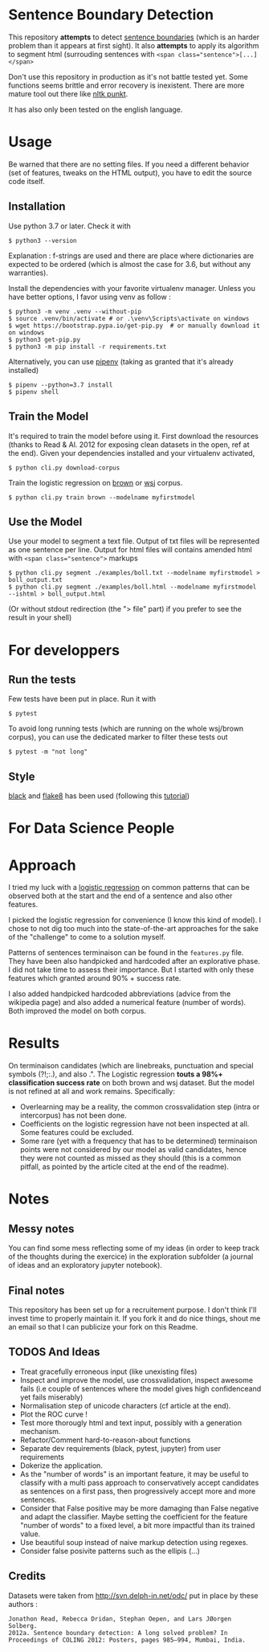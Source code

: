 # Sentence Boundary Detection

This repository **attempts** to detect [sentence boundaries](https://en.wikipedia.org/wiki/Sentence_boundary_disambiguation) (which is an harder problem than it appears at first sight).
It also **attempts** to apply its algorithm to segment html (surrouding sentences with `<span class="sentence">[...]</span>`

Don't use this repository in production as it's not battle tested yet. Some functions seems brittle and error recovery is inexistent. There are more mature tool out there like [nltk punkt](https://www.nltk.org/api/nltk.tokenize.html).

It has also only been tested on the english language.

# Usage

Be warned that there are no setting files. If you need a different behavior (set of features, tweaks on the HTML output), you have to edit the source code itself.

## Installation

Use python 3.7 or later. Check it with
```
$ python3 --version
```

Explanation : f-strings are used and there are place where dictionaries are expected to be ordered (which is almost the case for 3.6, but without any warranties).


Install the dependencies with your favorite virtualenv manager. 
Unless you have better options, I favor using venv as follow :
```
$ python3 -m venv .venv --without-pip
$ source .venv/bin/activate # or .\venv\Scripts\activate on windows
$ wget https://bootstrap.pypa.io/get-pip.py  # or manually download it on windows
$ python3 get-pip.py
$ python3 -m pip install -r requirements.txt
```

Alternatively, you can use [pipenv](https://github.com/pypa/pipenv) (taking as granted that it's already installed)
```
$ pipenv --python=3.7 install
$ pipenv shell
```

## Train the Model

It's required to train the model before using it.
First download the resources (thanks to Read & Al. 2012 for exposing clean datasets in the open, ref at the end).
Given your dependencies installed and your virtualenv activated,
```
$ python cli.py download-corpus
```

Train the logistic regression on [brown](https://en.wikipedia.org/wiki/Brown_Corpus) or [wsj](https://catalog.ldc.upenn.edu/LDC2000T43) corpus.
```
$ python cli.py train brown --modelname myfirstmodel
```

## Use the Model

Use your model to segment a text file.
Output of txt files will be represented as one sentence per line.
Output for html files will contains amended html with `<span class="sentence">` markups

```
$ python cli.py segment ./examples/boll.txt --modelname myfirstmodel > boll_output.txt
$ python cli.py segment ./examples/boll.html --modelname myfirstmodel --ishtml > boll_output.html
```
(Or without stdout redirection (the "> file" part) if you prefer to see the result in your shell)



# For developpers


## Run the tests

Few tests have been put in place.
Run it with
```
$ pytest
```
To avoid long running tests (which are running on the whole wsj/brown corpus), you can use the dedicated marker to filter these tests out
```
$ pytest -m "not long"
```

## Style

[black](https://black.readthedocs.io/) and [flake8](http://flake8.pycqa.org/en/latest/) has been used (following this [tutorial](https://ljvmiranda921.github.io/notebook/2018/06/21/precommits-using-black-and-flake8/))

# For Data Science People

# Approach

I tried my luck with a [logistic regression](https://en.wikipedia.org/wiki/Logistic_regression) on common patterns that can be observed both at the start and the end of a sentence and also other features.

I picked the logistic regression for convenience (I know this kind of model). I chose to not dig too much into the state-of-the-art approaches for the sake of the "challenge" to come to a solution myself.

Patterns of sentences terminaison can be found in the `features.py` file. 
They have been also handpicked and hardcoded after an explorative phase. I did not take time to assess their importance. But I started with only these features which granted around 90% + success rate.

I also added handpicked hardcoded abbreviations (advice from the wikipedia page) and also added a numerical feature (number of words).
Both improved the model on both corpus.


# Results

On terminaison candidates (which are linebreaks, punctuation and special symbols (?!;:.), and also .".
The Logistic regression **touts a 98%+ classification success rate** on both brown and wsj dataset.
But the model is not refined at all and work remains. Specifically: 
- Overlearning may be a reality, the common crossvalidation step (intra or intercorpus) has not been done.
- Coefficients on the logistic regression have not been inspected at all. Some features could be excluded.
- Some rare (yet with a frequency that has to be determined) terminaison points were not considered by our model as valid candidates, hence they were not counted as missed as they should (this is a common pitfall, as pointed by the article cited at the end of the readme).

# Notes

## Messy notes

You can find some mess reflecting some of my ideas (in order to keep track of the thoughts during the exercice) in the exploration subfolder (a journal of ideas and an exploratory jupyter notebook).


## Final notes

This repository has been set up for a recruitement purpose. I don't think I'll invest time to properly maintain it. If you fork it and do nice things, shout me an email so that I can publicize your fork on this Readme.

## TODOS And Ideas

- Treat gracefully erroneous input (like unexisting files)
- Inspect and improve the model, use crossvalidation, inspect awesome fails (i.e couple of sentences where the model gives high confidenceand yet fails miserably)
- Normalisation step of unicode characters (cf article at the end).
- Plot the ROC curve !
- Test more thorougly html and text input, possibly with a generation mechanism.
- Refactor/Comment hard-to-reason-about functions
- Separate dev requirements (black, pytest, jupyter) from user requirements
- Dokerize the application.
- As the "number of words" is an important feature, it may be useful to classify with a multi pass approach to conservatively accept candidates as sentences on a first pass, then progressively accept more and more sentences.
- Consider that False positive may be more damaging than False negative and adapt the classifier. Maybe setting the coefficient for the feature "number of words" to a fixed level, a bit more impactful than its trained value.
- Use beautiful soup instead of naive markup detection using regexes.
- Consider false posivite patterns such as the ellipis (...)


## Credits

Datasets were taken from http://svn.delph-in.net/odc/ put in place by these authors :
```
Jonathon Read, Rebecca Dridan, Stephan Oepen, and Lars JØorgen Solberg.
2012a. Sentence boundary detection: A long solved problem? In Proceedings of COLING 2012: Posters, pages 985–994, Mumbai, India.
```



